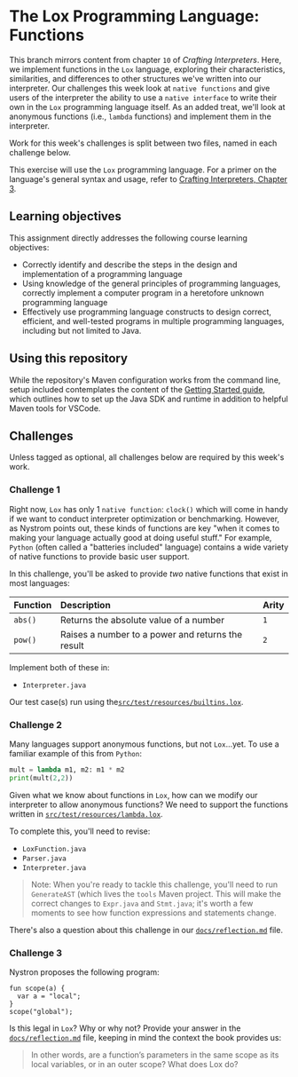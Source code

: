 # The Lox Programming Language: Functions

This branch mirrors content from chapter `10` of _Crafting Interpreters_. Here, we implement functions in the `Lox`
language, exploring their characteristics, similarities, and differences to other structures we've written into
our interpreter. Our challenges this week look at `native functions` and give users of the interpreter the ability
to use a `native interface` to write their own in the `Lox` programming language itself. As an added treat, we'll
look at anonymous functions (i.e., `lambda` functions) and implement them in the interpreter. 

Work for this week's challenges is split between two files, named in each challenge below.

This exercise will use the `Lox` programming language. For a primer on the language's general syntax and usage, 
refer to  [Crafting Interpreters, Chapter 3](https://www.craftinginterpreters.com/the-lox-language.html).

## Learning objectives

This assignment directly addresses the following course learning objectives:

* Correctly identify and describe the steps in the design and implementation of a programming language
* Using knowledge of the general principles of programming languages, correctly implement a computer program in a heretofore unknown programming language
* Effectively use programming language constructs to design correct, efficient, and well-tested programs in multiple programming languages, including but not limited to Java.

## Using this repository

While the repository's Maven configuration works from the command line, setup included contemplates
the content of the [Getting Started guide](wiki/Getting-Started), which outlines how to set
up the Java SDK and runtime in addition to helpful Maven tools for VSCode.

## Challenges

Unless tagged as optional, all challenges below are required by this week's work.

### Challenge 1

Right now, `Lox` has only 1 `native function`: `clock()` which will come in handy if we want to conduct
interpreter optimization or benchmarking. However, as Nystrom points out, these kinds of functions are
key "when it comes to making your language actually good at doing useful stuff." For example, `Python`
(often called a "batteries included" language) contains a wide variety of native functions to provide
basic user support.

In this challenge, you'll be asked to provide _two_ native functions that exist in most languages:

|Function |Description |Arity |
|:--------|:-----------|:-----|
|`abs()`  |Returns the absolute value of a number | `1` |
|`pow()`  |Raises a number to a power and returns the result | `2` |

Implement both of these in:

* `Interpreter.java`

Our test case(s) run using the[`src/test/resources/builtins.lox`](src/test/resources/builtins.lox).

### Challenge 2

Many languages support anonymous functions, but not `Lox`...yet. To use a familiar example of this from `Python`:
```python
mult = lambda m1, m2: m1 * m2
print(mult(2,2))
```
Given what we know about functions in `Lox`, how can we modify our interpreter to allow anonymous
functions? We need to support the functions written in [`src/test/resources/lambda.lox`](src/test/resources/lambda.lox).

To complete this, you'll need to revise:

* `LoxFunction.java`
* `Parser.java`
* `Interpreter.java`

> Note: When you're ready to tackle this challenge, you'll need to run `GenerateAST` (which lives
> the `tools` Maven project. This will make the correct changes to `Expr.java` and `Stmt.java`; it's
> worth a few moments to see how function expressions and statements change.

There's also a question about this challenge in our [`docs/reflection.md`](docs/reflection.md) file.

### Challenge 3

Nystron proposes the following program:
```
fun scope(a) {
  var a = "local";
}
scope("global");
```
Is this legal in `Lox`? Why or why not? Provide your answer in the [`docs/reflection.md`](docs/reflection.md) file,
keeping in mind the context the book provides us:

> In other words, are a function’s parameters in the same scope as its local variables, or in an outer scope? What does Lox do?
